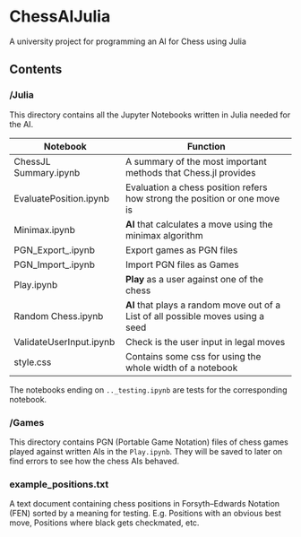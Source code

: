 # ChessAIJulia

A university project for programming an AI for Chess using Julia

## Contents

### /Julia

This directory contains all the Jupyter Notebooks written in Julia needed for the AI.

| Notebook                | Function                                                                          |
| ----------------------- | --------------------------------------------------------------------------------- |
| ChessJL Summary.ipynb   | A summary of the most important methods that Chess.jl provides                    |
| EvaluatePosition.ipynb  | Evaluation a chess position refers how strong the position or one move is         |
| Minimax.ipynb           | **AI** that calculates a move using the minimax algorithm                         |
| PGN_Export_.ipynb       | Export games as PGN files                                                         |
| PGN_Import_.ipynb       | Import PGN files as Games                                                         |
| Play.ipynb              | **Play** as a user against one of the chess                                       |
| Random Chess.ipynb      | **AI** that plays a random move out of a List of all possible moves using a seed  |
| ValidateUserInput.ipynb | Check is the user input in legal moves                                            |
| style.css               | Contains some css for using the whole width of a notebook                         |

The notebooks ending on `.._testing.ipynb` are tests for the corresponding notebook.

### /Games
This directory contains PGN (Portable Game Notation) files of chess games played against written AIs in the `Play.ipynb`. They will be saved to later on find errors to see how the chess AIs behaved.

### example_positions.txt
A text document containing chess positions in Forsyth–Edwards Notation (FEN) sorted by a meaning for testing. E.g. Positions with an obvious best move, Positions where black gets checkmated, etc.